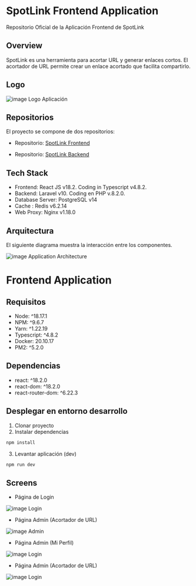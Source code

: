# SpotLink Frontend Application

Repositorio Oficial de la Aplicación Frontend de SpotLink

## Overview

SpotLink es una herramienta para acortar URL y generar enlaces cortos. El acortador de URL permite crear un enlace acortado que facilita compartirlo.

## Logo

![image Logo Aplicación](https://gonzch.com/img/cloud/spotlink/logo_spotlink_120.png)

## Repositorios

El proyecto se compone de dos repositorios:

* Repositorio: [SpotLink Frontend](https://github.com/gchacaltana/SpotLink-Frontend)

* Repositorio: [SpotLink Backend](https://github.com/gchacaltana/SpotLink-Backend)

## Tech Stack

* Frontend: React JS v18.2. Coding in Typescript v4.8.2.
* Backend: Laravel v10. Coding en PHP v.8.2.0.
* Database Server: PostgreSQL v14
* Cache : Redis v6.2.14
* Web Proxy: Nginx v1.18.0

## Arquitectura

El siguiente diagrama muestra la interacción entre los componentes.

![image Application Architecture](https://gonzch.com/img/cloud/spotlink/spotlink_architecture.jpg)

# Frontend Application

## Requisitos

* Node: ^18.17.1
* NPM: ^9.6.7
* Yarn: ^1.22.19
* Typescript: ^4.8.2
* Docker: 20.10.17
* PM2: ^5.2.0

## Dependencias

* react: ^18.2.0
* react-dom: ^18.2.0
* react-router-dom: ^6.22.3

## Desplegar en entorno desarrollo

1. Clonar proyecto
2. Instalar dependencias

```bash
npm install
```

3. Levantar aplicación (dev)

```bash
npm run dev
```

## Screens

* Página de Login

![image Login](https://gonzch.com/img/cloud/spotlink/screen_01.jpg)

* Página Admin (Acortador de URL)

![image Admin](https://gonzch.com/img/cloud/spotlink/screen_02.jpg)

* Página Admin (Mi Perfil)

![image Login](https://gonzch.com/img/cloud/spotlink/screen_03.jpg)

* Página Admin (Acortador de URL)

![image Login](https://gonzch.com/img/cloud/spotlink/screen_04.jpg)


